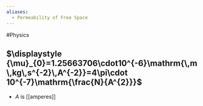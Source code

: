 ```yaml
---
aliases:
  - Permeability of Free Space
---
```

#Physics 
## $\displaystyle {\mu}_{0}=1.25663706\cdot10^{-6}\mathrm{\,m\,kg\,s^{-2}\,A^{-2}}=4\pi\cdot 10^{-7}\mathrm{\frac{N}{A^{2}}}$
* $\displaystyle A$ is [[amperes]]